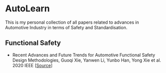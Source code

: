 # AutoLearn

This is my personal collection of all papers related to advances in Automotive Industry in terms of Safety and Standardisation.

## Functional Safety
* Recent Advances and Future Trends for Automotive Functional Safety Design Methodologies, Guoqi Xie, Yanwen Li, Yunbo Han, Yong Xie et al. 2020 IEEE [[Source](https://ieeexplore.ieee.org/document/9026820)]
